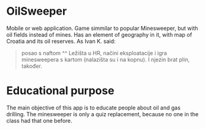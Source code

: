 # OilSweeper

Mobile or web application.
Game simmilar to popular Minesweeper, but with oil fields instead of mines. Has an element of geography in it, with map of Croatia and its oil reserves.
As Ivan K. said:
> posao s naftom ^^ Ležišta u HR, načini eksploatacije i igra minesweepera s kartom (nalazišta su i na kopnu). I njezin brat plin, također.

# Educational purpose

The main objective of this app is to educate people about oil and gas drilling. The minesweeper is only a quiz replacement, because no one in the class had that one before.
